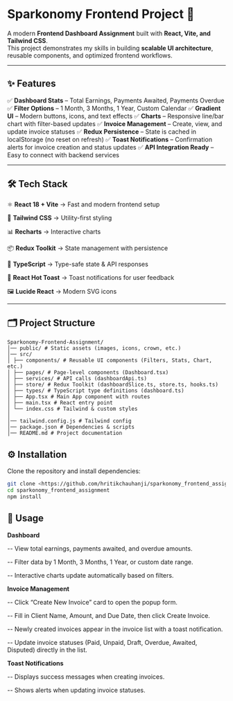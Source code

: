 # Sparkonomy Frontend Project 🚀

A modern **Frontend Dashboard Assignment** built with **React, Vite, and Tailwind CSS**.  
This project demonstrates my skills in building **scalable UI architecture**, reusable components, and optimized frontend workflows.

---

## ✨ Features

✅ **Dashboard Stats** – Total Earnings, Payments Awaited, Payments Overdue
✅ **Filter Options** – 1 Month, 3 Months, 1 Year, Custom Calendar
✅ **Gradient UI** – Modern buttons, icons, and text effects
✅ **Charts** – Responsive line/bar chart with filter-based updates
✅ **Invoice Management** – Create, view, and update invoice statuses
✅ **Redux Persistence** – State is cached in localStorage (no reset on refresh)
✅ **Toast Notifications** – Confirmation alerts for invoice creation and status updates
✅ **API Integration Ready** – Easy to connect with backend services

---

## 🛠️ Tech Stack

⚛️ **React 18 + Vite** → Fast and modern frontend setup

🎨 **Tailwind CSS** → Utility-first styling

📊 **Recharts** → Interactive charts

📦 **Redux Toolkit** → State management with persistence

🧩 **TypeScript** → Type-safe state & API responses

🔔 **React Hot Toast** → Toast notifications for user feedback

🖼️ **Lucide React** → Modern SVG icons

---

## 🗂️ Project Structure

```
Sparkonomy-Frontend-Assignment/
│── public/ # Static assets (images, icons, crown, etc.)
│── src/
│ ├── components/ # Reusable UI components (Filters, Stats, Chart, etc.)
│ ├── pages/ # Page-level components (Dashboard.tsx)
│ ├── services/ # API calls (dashboardApi.ts)
│ ├── store/ # Redux Toolkit (dashboardSlice.ts, store.ts, hooks.ts)
│ ├── types/ # TypeScript type definitions (dashboard.ts)
│ ├── App.tsx # Main App component with routes
│ ├── main.tsx # React entry point
│ └── index.css # Tailwind & custom styles
│
│── tailwind.config.js # Tailwind config
│── package.json # Dependencies & scripts
│── README.md # Project documentation
```

## ⚙️ Installation

Clone the repository and install dependencies:

```bash
git clone <https://github.com/hritikchauhanji/sparkonomy_frontend_assignment/>
cd sparkonomy_frontend_assignment
npm install
```

## 🚀 Usage

**Dashboard**

-- View total earnings, payments awaited, and overdue amounts.

-- Filter data by 1 Month, 3 Months, 1 Year, or custom date range.

-- Interactive charts update automatically based on filters.

**Invoice Management**

-- Click “Create New Invoice” card to open the popup form.

-- Fill in Client Name, Amount, and Due Date, then click Create Invoice.

-- Newly created invoices appear in the invoice list with a toast notification.

-- Update invoice statuses (Paid, Unpaid, Draft, Overdue, Awaited, Disputed) directly in the list.

**Toast Notifications**

-- Displays success messages when creating invoices.

-- Shows alerts when updating invoice statuses.
